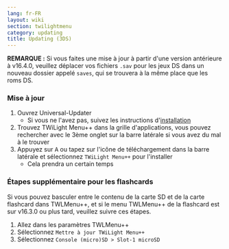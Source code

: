 ```yaml
---
lang: fr-FR
layout: wiki
section: twilightmenu
category: updating
title: Updating (3DS)
---
```


**REMARQUE :** Si vous faites une mise à jour à partir d'une version antérieure à v16.4.0, veuillez déplacer vos fichiers `.sav` pour les jeux DS dans un nouveau dossier appelé `saves`, qui se trouvera à la même place que les roms DS.

### Mise à jour
1. Ouvrez Universal-Updater
   - Si vous ne l'avez pas, suivez les instructions d'[installation](installing-3ds)
1. Trouvez TWiLight Menu++ dans la grille d'applications, vous pouvez rechercher avec le 3ème onglet sur la barre latérale si vous avez du mal à le trouver
1. Appuyez sur <kbd class="face">A</kbd> ou tapez sur l'icône de téléchargement dans la barre latérale et sélectionnez `TWiLight Menu++` pour l'installer
   - Cela prendra un certain temps

### Étapes supplémentaire pour les flashcards

Si vous pouvez basculer entre le contenu de la carte SD et de la carte flashcard dans TWLMenu++, et si le menu TWLMenu++ de la flashcard est sur v16.3.0 ou plus tard, veuillez suivre ces étapes.

1. Allez dans les paramètres TWLMenu++
1. Sélectionnez `Mettre à jour TWiLight Menu++`
1. Sélectionnez `Console (micro)SD > Slot-1 microSD`
